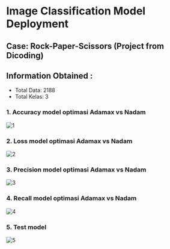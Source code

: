 # Image Classification Model Deployment

## Case: Rock-Paper-Scissors (Project from Dicoding)

## Information Obtained :

- Total Data: 2188
- Total Kelas: 3

### 1. Accuracy model optimasi Adamax vs Nadam


![1](https://user-images.githubusercontent.com/35904444/102918286-3a23df00-44b9-11eb-8205-cd0ae38885aa.PNG)


### 2. Loss model optimasi Adamax vs Nadam


![2](https://user-images.githubusercontent.com/35904444/102918290-3beda280-44b9-11eb-8fb9-1f3fcb454c0e.PNG)


### 3. Precision model optimasi Adamax vs Nadam


![3](https://user-images.githubusercontent.com/35904444/102918292-3c863900-44b9-11eb-9edb-da59b262f5c2.PNG)


### 4. Recall model optimasi Adamax vs Nadam


![4](https://user-images.githubusercontent.com/35904444/102918295-3d1ecf80-44b9-11eb-8246-aa9f68d01e2c.PNG)


### 5. Test model 


![5](https://user-images.githubusercontent.com/35904444/102918296-3db76600-44b9-11eb-93b1-6fd09f1e8041.PNG)

